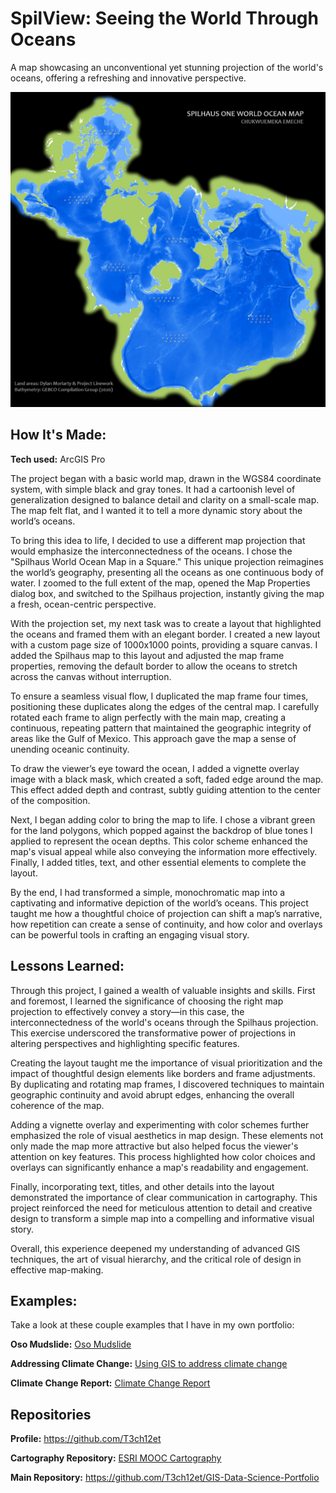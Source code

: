 # SpilView: Seeing the World Through Oceans
A map showcasing an unconventional yet stunning projection of the world's oceans, offering a refreshing and innovative perspective.

<img src="./Spilhaus_Layout_EmekaEmeche.jpg" img alt = "Spilhaus Layout"/>

## How It's Made:

**Tech used:** ArcGIS Pro

The project began with a basic world map, drawn in the WGS84 coordinate system, with simple black and gray tones. It had a cartoonish level of generalization designed to balance detail and clarity on a small-scale map. The map felt flat, and I wanted it to tell a more dynamic story about the world’s oceans.

To bring this idea to life, I decided to use a different map projection that would emphasize the interconnectedness of the oceans. I chose the "Spilhaus World Ocean Map in a Square." This unique projection reimagines the world’s geography, presenting all the oceans as one continuous body of water. I zoomed to the full extent of the map, opened the Map Properties dialog box, and switched to the Spilhaus projection, instantly giving the map a fresh, ocean-centric perspective.

With the projection set, my next task was to create a layout that highlighted the oceans and framed them with an elegant border. I created a new layout with a custom page size of 1000x1000 points, providing a square canvas. I added the Spilhaus map to this layout and adjusted the map frame properties, removing the default border to allow the oceans to stretch across the canvas without interruption.

To ensure a seamless visual flow, I duplicated the map frame four times, positioning these duplicates along the edges of the central map. I carefully rotated each frame to align perfectly with the main map, creating a continuous, repeating pattern that maintained the geographic integrity of areas like the Gulf of Mexico. This approach gave the map a sense of unending oceanic continuity.

To draw the viewer’s eye toward the ocean, I added a vignette overlay image with a black mask, which created a soft, faded edge around the map. This effect added depth and contrast, subtly guiding attention to the center of the composition. 

Next, I began adding color to bring the map to life. I chose a vibrant green for the land polygons, which popped against the backdrop of blue tones I applied to represent the ocean depths. This color scheme enhanced the map's visual appeal while also conveying the information more effectively. Finally, I added titles, text, and other essential elements to complete the layout.

By the end, I had transformed a simple, monochromatic map into a captivating and informative depiction of the world’s oceans. This project taught me how a thoughtful choice of projection can shift a map’s narrative, how repetition can create a sense of continuity, and how color and overlays can be powerful tools in crafting an engaging visual story.

## Lessons Learned:

Through this project, I gained a wealth of valuable insights and skills. First and foremost, I learned the significance of choosing the right map projection to effectively convey a story—in this case, the interconnectedness of the world's oceans through the Spilhaus projection. This exercise underscored the transformative power of projections in altering perspectives and highlighting specific features.

Creating the layout taught me the importance of visual prioritization and the impact of thoughtful design elements like borders and frame adjustments. By duplicating and rotating map frames, I discovered techniques to maintain geographic continuity and avoid abrupt edges, enhancing the overall coherence of the map.

Adding a vignette overlay and experimenting with color schemes further emphasized the role of visual aesthetics in map design. These elements not only made the map more attractive but also helped focus the viewer's attention on key features. This process highlighted how color choices and overlays can significantly enhance a map's readability and engagement.

Finally, incorporating text, titles, and other details into the layout demonstrated the importance of clear communication in cartography. This project reinforced the need for meticulous attention to detail and creative design to transform a simple map into a compelling and informative visual story.

Overall, this experience deepened my understanding of advanced GIS techniques, the art of visual hierarchy, and the critical role of design in effective map-making.

## Examples:
Take a look at these couple examples that I have in my own portfolio:

**Oso Mudslide:** [Oso Mudslide](https://github.com/T3ch12et/GIS-Data-Science-Portfolio/tree/main/ESRI-MOOC-Cartography/Oso-Mudslide)

**Addressing Climate Change:** [Using GIS to address climate change](https://github.com/T3ch12et/GIS-Data-Science-Portfolio/blob/main/ESRI-MOOC-GIS-for-Climate-Action/Addressing-Climate-Change/README.md)

**Climate Change Report:** [Climate Change Report](https://github.com/T3ch12et/GIS-Data-Science-Portfolio/tree/main/Climate-Change/project-report-saejinm)

## Repositories
**Profile:** https://github.com/T3ch12et

**Cartography Repository:** [ESRI MOOC Cartography](https://github.com/T3ch12et/GIS-Data-Science-Portfolio/tree/main/ESRI-MOOC-Cartography)

**Main Repository:** https://github.com/T3ch12et/GIS-Data-Science-Portfolio
